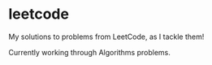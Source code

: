 # leetcode
My solutions to problems from LeetCode, as I tackle them! 

Currently working through Algorithms problems.
